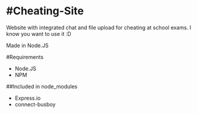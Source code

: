 #Cheating-Site
=============

Website with integrated chat and file upload for cheating at school exams. I know you want to use it :D

Made in Node.JS

#Requirements

* Node.JS
* NPM
 
##Included in node_modules
* Express.io
* connect-busboy
